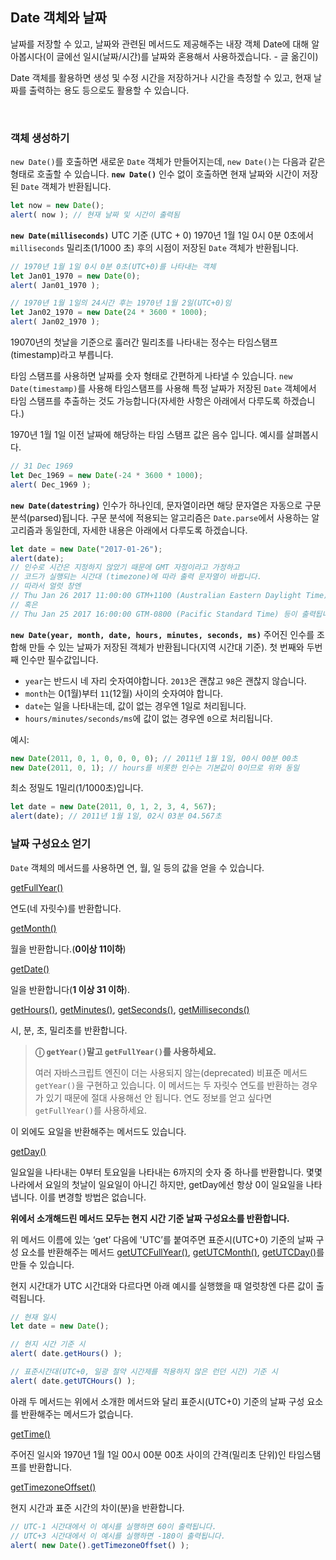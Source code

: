 ## Date 객체와 날짜

날짜를 저장할 수 있고, 날짜와 관련된 메서드도 제공해주는 내장 객체 Date에 대해 알아봅시다(이 글에선 일시(날짜/시간)를 날짜와 혼용해서 사용하겠습니다. - 글 옮긴이)

Date 객체를 활용하면 생성 및 수정 시간을 저장하거나 시간을 측정할 수 있고, 현재 날짜를 출력하는 용도 등으로도 활용할 수 있습니다.

<br/>

### 객체 생성하기
`new Date()`를 호출하면 새로운 `Date` 객체가 만들어지는데, `new Date()`는 다음과 같은 형태로 호출할 수 있습니다.
**`new Date()`**
인수 없이 호출하면 현재 날짜와 시간이 저장된 `Date` 객체가 반환됩니다.

```javascript
let now = new Date();
alert( now ); // 현재 날짜 및 시간이 출력됨
```

**`new Date(milliseconds)`**
UTC 기준 (UTC + 0) 1970년 1월 1일 0시 0분 0초에서 `milliseconds` 밀리초(1/1000 초) 후의 시점이 저장된 `Date` 객체가 반환됩니다.

```javascript
// 1970년 1월 1일 0시 0분 0초(UTC+0)를 나타내는 객체
let Jan01_1970 = new Date(0);
alert( Jan01_1970 );

// 1970년 1월 1일의 24시간 후는 1970년 1월 2일(UTC+0)임
let Jan02_1970 = new Date(24 * 3600 * 1000);
alert( Jan02_1970 );
```
19070년의 첫날을 기준으로 훌러간 밀리초를 나타내는 정수는 타임스탬프(timestamp)라고 부릅니다.

타임 스탬프를 사용하면 날짜를 숫자 형태로 간편하게 나타낼 수 있습니다. `new Date(timestamp)`를 사용해 타임스탬프를 사용해 특정 날짜가 저장된 `Date` 객체에서 타임 스탬프를 추출하는 것도 가능합니다(자세한 사항은 아래에서 다루도록 하겠습니다.)

1970년 1월 1일 이전 날짜에 해당하는 타임 스탬프 값은 음수 입니다. 예시를 살펴봅시다.

```javascript
// 31 Dec 1969
let Dec_1969 = new Date(-24 * 3600 * 1000);
alert( Dec_1969 );
```
**`new Date(datestring)`**
인수가 하나인데, 문자열이라면 해당 문자열은 자동으로 구문 분석(parsed)됩니다. 구문 분석에 적용되는 알고리즘은 `Date.parse`에서 사용하는 알고리즘과 동일한데, 자세한 내용은 아래에서 다루도록 하겠습니다.

```javascript
let date = new Date("2017-01-26");
alert(date);
// 인수로 시간은 지정하지 않았기 때문에 GMT 자정이라고 가정하고
// 코드가 실행되는 시간대 (timezone)에 따라 출력 문자열이 바뀝니다.
// 따라서 얼럿 창엔
// Thu Jan 26 2017 11:00:00 GTM+1100 (Australian Eastern Daylight Time)
// 혹은
// Thu Jan 25 2017 16:00:00 GTM-0800 (Pacific Standard Time) 등이 출력됩니다.
```

**`new Date(year, month, date, hours, minutes, seconds, ms)`**
주어진 인수를 조합해 만들 수 있는 날짜가 저장된 객체가 반환됩니다(지역 시간대 기준). 첫 번째와 두번째 인수만 필수값입니다.
- `year`는 반드시 네 자리 숫자여야합니다. `2013`은 괜찮고 `98`은 괜찮지 않습니다.
- `month`는 0(1월)부터 `11`(12월) 사이의 숫자여야 합니다.
- `date`는 일을 나타내는데, 값이 없는 경우엔 1일로 처리됩니다.
- `hours/minutes/seconds/ms`에 값이 없는 경우엔 `0`으로 처리됩니다.

예시:

```javascript
new Date(2011, 0, 1, 0, 0, 0, 0); // 2011년 1월 1일, 00시 00분 00초
new Date(2011, 0, 1); // hours를 비롯한 인수는 기본값이 0이므로 위와 동일
```

최소 정밀도 1밀리(1/1000초)입니다.

```javascript
let date = new Date(2011, 0, 1, 2, 3, 4, 567);
alert(date); // 2011년 1월 1일, 02시 03분 04.567초
```

### 날짜 구성요소 얻기
`Date` 객체의 메서드를 사용하면 연, 월, 일 등의 값을 얻을 수 있습니다.

<a href="https://developer.mozilla.org/ko/docs/Web/JavaScript/Reference/Global_Objects/Date/getFullYear">getFullYear()</a>

연도(네 자릿수)를 반환합니다.

<a href="https://developer.mozilla.org/ko/docs/Web/JavaScript/Reference/Global_Objects/Date/getMonth">getMonth()</a>

월을 반환합니다.(**0이상 11이하**)

<a href="https://developer.mozilla.org/ko/docs/Web/JavaScript/Reference/Global_Objects/Date/getDate">getDate()</a>

일을 반환합니다(**1 이상 31 이하**). 

<a href="https://developer.mozilla.org/ko/docs/Web/JavaScript/Reference/Global_Objects/Date/getHours">getHours()</a>, <a href="https://developer.mozilla.org/ko/docs/Web/JavaScript/Reference/Global_Objects/Date/getMinutes">getMinutes()</a>, <a href="https://developer.mozilla.org/ko/docs/Web/JavaScript/Reference/Global_Objects/Date/getSeconds">getSeconds()</a>, <a href="https://developer.mozilla.org/ko/docs/Web/JavaScript/Reference/Global_Objects/Date/getMilliseconds">getMilliseconds()</a>

시, 분, 초, 밀리초를 반환합니다.

> **ⓘ `getYear()`말고 `getFullYear()`를 사용하세요.**
> 
> 여러 자바스크립트 엔진이 더는 사용되지 않는(deprecated) 비표준 메서드 `getYear()`을 구현하고 있습니다. 이 메서드는 두 자릿수 연도를 반환하는 경우가 있기 때문에 절대 사용해선 안 됩니다. 연도 정보를 얻고 싶다면 `getFullYear()`를 사용하세요.

이 외에도 요일을 반환해주는 메서드도 있습니다.

<a href="https://developer.mozilla.org/ko/docs/Web/JavaScript/Reference/Global_Objects/Date/getDay">getDay()</a>

일요일을 나타내는 0부터 토요일을 나타내는 6까지의 숫자 중 하나를 반환합니다. 몇몇 나라에서 요일의 첫날이 일요일이 아니긴 하지만, getDay에선 항상 0이 일요일을 나타냅니다. 이를 변경할 방법은 없습니다.

**위에서 소개해드린 메서드 모두는 현지 시간 기준 날짜 구성요소를 반환합니다.**

위 메서드 이름에 있는 ‘get’ 다음에 'UTC’를 붙여주면 표준시(UTC+0) 기준의 날짜 구성 요소를 반환해주는 메서드
<a href="https://developer.mozilla.org/ko/docs/Web/JavaScript/Reference/Global_Objects/Date/getUTCFullYear">getUTCFullYear()</a>, <a href="https://developer.mozilla.org/ko/docs/Web/JavaScript/Reference/Global_Objects/Date/getUTCMonth">getUTCMonth()</a>, <a href="https://developer.mozilla.org/ko/docs/Web/JavaScript/Reference/Global_Objects/Date/getUTCDay">getUTCDay()</a>를 만들 수 있습니다.

현지 시간대가 UTC 시간대와 다르다면 아래 예시를 실행했을 때 얼럿창엔 다른 값이 출력됩니다.

```javascript
// 현재 일시
let date = new Date();

// 현지 시간 기준 시
alert( date.getHours() );

// 표준시간대(UTC+0, 일광 절약 시간제를 적용하지 않은 런던 시간) 기준 시
alert( date.getUTCHours() );
```

아래 두 메서드는 위에서 소개한 메서드와 달리 표준시(UTC+0) 기준의 날짜 구성 요소를 반환해주는 메서드가 없습니다.

<a href="https://developer.mozilla.org/ko/docs/Web/JavaScript/Reference/Global_Objects/Date/getTime">getTime()</a>

주어진 일시와 1970년 1월 1일 00시 00분 00초 사이의 간격(밀리초 단위)인 타임스탬프를 반환합니다.

<a href="https://developer.mozilla.org/ko/docs/Web/JavaScript/Reference/Global_Objects/Date/getTimezoneOffset">getTimezoneOffset()</a>

현지 시간과 표준 시간의 차이(분)을 반환합니다.

```javascript
// UTC-1 시간대에서 이 예시를 실행하면 60이 출력됩니다.
// UTC+3 시간대에서 이 예시를 실행하면 -180이 출력됩니다.
alert( new Date().getTimezoneOffset() );
```
